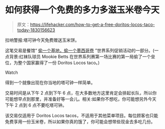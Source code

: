 # 如何获得一个免费的多力多滋玉米卷今天

> 原文：<https://lifehacker.com/how-to-get-a-free-doritos-locos-taco-today-1830156623>

拉响警报:塔可钟今天免费赠送玉米饼。

这笔交易是餐馆“ [偷一个基地，偷一个墨西哥卷](https://www.tacobell.com/stealataco/terms?utm_source=twitter&utm_medium=social&utm_campaign=E10-SABSAT) ”世界系列促销活动的一部分。(一点背景:红袜队球员 Mookie Betts 在世界系列赛第一场比赛的第一局偷了一个垒位，为整个国家赢得了一份 Doritos Locos taco。)

Watch

得到一个就像出现在你当地的塔可钟一样简单。

交易时间是从下午 2 点到下午 6 点，在大多数地方这里肯定会排起长队，所以你可能想早点到那里，并准备好等一会儿。相关:如果你不想吃，你可能想另外今天下午 2 点到 6 点不要吃塔可钟。

该交易仅适用于 Doritos Locos tacos，不适用于其他菜单项目。每位顾客也只能免费享用一份玉米卷，所以如果你真的饿了，你可能会想带些现金去多吃几份。